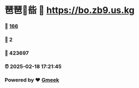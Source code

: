 # 琶琶🔭啙 :link: https://bo.zb9.us.kg 
### :page_facing_up: [166](https://bo.zb9.us.kg/tag.html) 
### :speech_balloon: 2 
### :hibiscus: 423697 
### :alarm_clock: 2025-02-18 17:21:45 
### Powered by :heart: [Gmeek](https://github.com/Meekdai/Gmeek)
